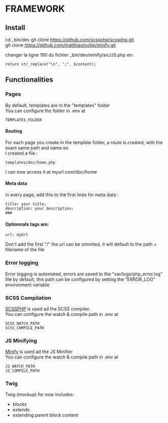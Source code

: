 # FRAMEWORK

## Install

cd _bin/dev
git clone https://github.com/scssphp/scssphp.git  
git clone https://github.com/matthiasmullie/minify.git

changer la ligne 190 du fichier _bin/dev/minify/src/JS.php en:

    return str_replace("\n", ";", $content);


## Functionalities

### Pages
By default, templates are in the "templates" folder  
You can configure the folder in .env at  

    TEMPLATES_FOLDER

#### Routing
For each page you create in the template folder, a route is created, with the exact same path and name ex:  
I created a file :

    templates/doc/home.php

I can now access it at myurl.com/doc/home

#### Meta data
in every page, add this to the first lines for meta data :

    title: your title;
    description: your description;
    ###

#### Optionnals tags are:

    url: myUrl
Don't add the first "/"
the url can be ommited, it will default to the path + filename of the file

### Error logging
Error logging is automated, errors are saved to the "var/logs/php_error.log" file by default, this path can be configured by setting the "ERROR_LOG" environment variable

### SCSS Compilation
[SCSSPHP](https://github.com/scssphp/scssphp) is used ad the SCSS compiler.  
You can configure the watch & compile path in .env at

    SCSS_WATCH_PATH
    SCSS_COMPILE_PATH

### JS Minifying
[Minify](https://github.com/matthiasmullie/minify) is used ad the JS Minifier  
You can configure the watch & compile path in .env at

    JS_WATCH_PATH
    JS_COMPILE_PATH


### Twig
Twig (mockup) for now includes:
- blocks
- extends
- extending parent block content